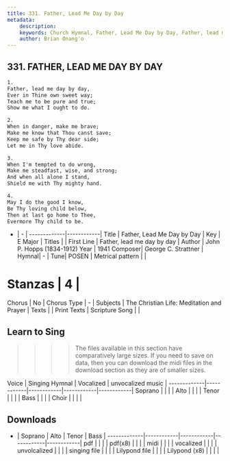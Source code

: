 ```yaml
---
title: 331. Father, Lead Me Day by Day
metadata:
    description: 
    keywords: Church Hymnal, Father, Lead Me Day by Day, Father, lead me day by day , 
    author: Brian Onang'o
---
```



## 331. FATHER, LEAD ME DAY BY DAY

```txt
1.
Father, lead me day by day,
Ever in Thine own sweet way;
Teach me to be pure and true;
Show me what I ought to do.

2.
When in danger, make me brave;
Make me know that Thou canst save;
Keep me safe by Thy dear side;
Let me in Thy love abide.

3.
When I'm tempted to do wrong,
Make me steadfast, wise, and strong;
And when all alone I stand,
Shield me with Thy mighty hand.

4.
May I do the good I know,
Be Thy loving child below,
Then at last go home to Thee,
Evermore Thy child to be.
```

- |   -  |
-------------|------------|
Title | Father, Lead Me Day by Day |
Key | E Major |
Titles |  |
First Line | Father, lead me day by day  |
Author | John P. Hopps (1834-1912)
Year | 1941
Composer| George C. Strattner |
Hymnal|  - |
Tune| POSEN |
Metrical pattern | |
# Stanzas | 4 |
Chorus | No |
Chorus Type | - |
Subjects | The Christian Life: Meditation and Prayer |
Texts |  |
Print Texts | 
Scripture Song |  |
  
## Learn to Sing

>>>> The files available in this section have comparatively large sizes. If you need to save on data, then you can download the midi files in the download section as they are of smaller sizes.

Voice |  Singing Hymnal | Vocalized | unvocalized music |
-------------|------------|------------|------------|------------|
Soprano | | | |
Alto | | | |
Tenor | | | |
Bass | | | |
Choir | | | |

## Downloads

- |  Soprano | Alto | Tenor | Bass |
-------------|------------|------------|------------|------------|
pdf | | | |
pdf(x8) | | | |
midi | | | |
vocalized | | | |
unvolcalized | | | |
singing file | | | |
Lilypond file | | | |
Lilypond (x8) | | | |
  